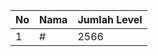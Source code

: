 | No | Nama            | Jumlah Level |
|----|-----------------|--------------|
| 1  | #    |    2566        |
